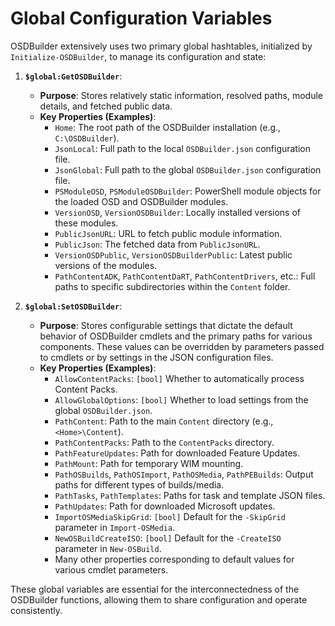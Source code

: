 # Global Configuration Variables

OSDBuilder extensively uses two primary global hashtables, initialized by `Initialize-OSDBuilder`, to manage its configuration and state:

1.  **`$global:GetOSDBuilder`**:
    *   **Purpose**: Stores relatively static information, resolved paths, module details, and fetched public data.
    *   **Key Properties (Examples)**:
        *   `Home`: The root path of the OSDBuilder installation (e.g., `C:\OSDBuilder`).
        *   `JsonLocal`: Full path to the local `OSDBuilder.json` configuration file.
        *   `JsonGlobal`: Full path to the global `OSDBuilder.json` configuration file.
        *   `PSModuleOSD`, `PSModuleOSDBuilder`: PowerShell module objects for the loaded OSD and OSDBuilder modules.
        *   `VersionOSD`, `VersionOSDBuilder`: Locally installed versions of these modules.
        *   `PublicJsonURL`: URL to fetch public module information.
        *   `PublicJson`: The fetched data from `PublicJsonURL`.
        *   `VersionOSDPublic`, `VersionOSDBuilderPublic`: Latest public versions of the modules.
        *   `PathContentADK`, `PathContentDaRT`, `PathContentDrivers`, etc.: Full paths to specific subdirectories within the `Content` folder.

2.  **`$global:SetOSDBuilder`**:
    *   **Purpose**: Stores configurable settings that dictate the default behavior of OSDBuilder cmdlets and the primary paths for various components. These values can be overridden by parameters passed to cmdlets or by settings in the JSON configuration files.
    *   **Key Properties (Examples)**:
        *   `AllowContentPacks`: `[bool]` Whether to automatically process Content Packs.
        *   `AllowGlobalOptions`: `[bool]` Whether to load settings from the global `OSDBuilder.json`.
        *   `PathContent`: Path to the main `Content` directory (e.g., `<Home>\Content`).
        *   `PathContentPacks`: Path to the `ContentPacks` directory.
        *   `PathFeatureUpdates`: Path for downloaded Feature Updates.
        *   `PathMount`: Path for temporary WIM mounting.
        *   `PathOSBuilds`, `PathOSImport`, `PathOSMedia`, `PathPEBuilds`: Output paths for different types of builds/media.
        *   `PathTasks`, `PathTemplates`: Paths for task and template JSON files.
        *   `PathUpdates`: Path for downloaded Microsoft updates.
        *   `ImportOSMediaSkipGrid`: `[bool]` Default for the `-SkipGrid` parameter in `Import-OSMedia`.
        *   `NewOSBuildCreateISO`: `[bool]` Default for the `-CreateISO` parameter in `New-OSBuild`.
        *   Many other properties corresponding to default values for various cmdlet parameters.

These global variables are essential for the interconnectedness of the OSDBuilder functions, allowing them to share configuration and operate consistently.
